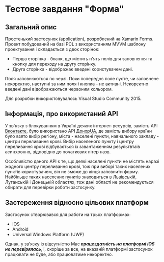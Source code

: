 # Тестове завдання "Форма"
## Загальний опис
Простенький застосунок (application), розроблений на Xamarin Forms. Проект побудований на базі PCL 
з використанням MVVM шаблону проектування і складається з двох сторінок:
* Перша сторінка - бланк, що містить п'ять полів для заповнення та кнопку для переходу на другу сторінку.
* Друга сторінка - відображає введені користувачем дані.

Поля заповнюються по черзі. Поки попереднє поле пусте, чи заповнене некоректно, наступні за ним поля і кнопка 
\- не активні. Некоректно введені дані відображаються червоним кольором.

Для розробки використовувалось Visual Studio Community 2015.

## Інформація, про використаний API
У зв'язку з блокуванням в Україні деяких інтернет-ресурсів, замість API [Вконтакте](https://vk.com/dev), 
було використано API [ДонорUA](https://donor.ua/developers), де замість вибору країни було взято вибір регіону,
міста - населені пункти, навчального закладу - центри переливання крові. Вибір населеного пункту і центру переливання 
крові відбувається із завантаженням результвтаів асинхронно, відповідно до початкових літер назв.

Особливістю даного API є те, що деякі населені пункти не містять наразі жодного центру переливання крові, 
тож при виборі таких населених пунктів користувачем, він не зможе до кінця заповнити форму. Найбільше таких
населених пунктів знаходиться в Львівській, Луганській і Донецькій областях, тож дані області не рекомендується
обирати для перевірки роботи застосунку.

## Застереження відносно цільових платформ
Застосунок створювався для работи на трьох платформах:
* iOS
* Android
* Universal Windows Platform (UWP)

Однак, у зв'язку із відсутністю Mac ***працездатність на платформі iOS не перевірялась***, і, скоріше за все, 
на вказаній платформі застосунок працювати не буде, або працюватиме некоректно. 

